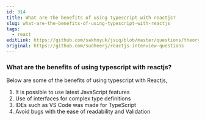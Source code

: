 ```yaml
---
id: 314
title: What are the benefits of using typescript with reactjs?
slug: what-are-the-benefits-of-using-typescript-with-reactjs
tags:
  - react
editLink: https://github.com/sakhnyuk/jsiq/blob/master/questions/theory/react/314.md
original: https://github.com/sudheerj/reactjs-interview-questions
---
```


### What are the benefits of using typescript with reactjs?

Below are some of the benefits of using typescript with Reactjs,

1. It is possible to use latest JavaScript features
2. Use of interfaces for complex type definitions
3. IDEs such as VS Code was made for TypeScript
4. Avoid bugs with the ease of readability and Validation